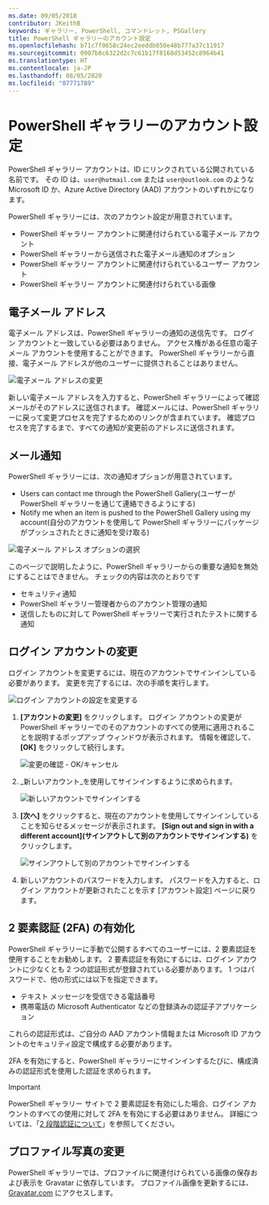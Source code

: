 ```yaml
---
ms.date: 09/05/2018
contributor: JKeithB
keywords: ギャラリー, PowerShell, コマンドレット, PSGallery
title: PowerShell ギャラリーのアカウント設定
ms.openlocfilehash: b71c7f0658c24ec2eeddb050e48b777a37c11917
ms.sourcegitcommit: 0907b8c6322d2c7c61b17f8168d53452c8964b41
ms.translationtype: HT
ms.contentlocale: ja-JP
ms.lasthandoff: 08/05/2020
ms.locfileid: "87771789"
---
```

# <a name="powershell-gallery-account-settings"></a>PowerShell ギャラリーのアカウント設定

PowerShell ギャラリー アカウントは、ID にリンクされている公開されている名前です。 その ID は、`user@hotmail.com` または `user@outlook.com` のような Microsoft ID か、Azure Active Directory (AAD) アカウントのいずれかになります。

PowerShell ギャラリーには、次のアカウント設定が用意されています。

- PowerShell ギャラリー アカウントに関連付けられている電子メール アカウント
- PowerShell ギャラリーから送信された電子メール通知のオプション
- PowerShell ギャラリー アカウントに関連付けられているユーザー アカウント
- PowerShell ギャラリー アカウントに関連付けられている画像

## <a name="email-address"></a>電子メール アドレス

電子メール アドレスは、PowerShell ギャラリーの通知の送信先です。 ログイン アカウントと一致している必要はありません。 アクセス権がある任意の電子メール アカウントを使用することができます。 PowerShell ギャラリーから直接、電子メール アドレスが他のユーザーに提供されることはありません。

![電子メール アドレスの変更](media/managing-account/PSGallery_AcccountEmailAddress.png)

新しい電子メール アドレスを入力すると、PowerShell ギャラリーによって確認メールがそのアドレスに送信されます。 確認メールには、PowerShell ギャラリーに戻って変更プロセスを完了するためのリンクが含まれています。 確認プロセスを完了するまで、すべての通知が変更前のアドレスに送信されます。

## <a name="email-notifications"></a>メール通知

PowerShell ギャラリーには、次の通知オプションが用意されています。

- Users can contact me through the PowerShell Gallery\(ユーザーが PowerShell ギャラリーを通じて連絡できるようにする\)
- Notify me when an item is pushed to the PowerShell Gallery using my account\(自分のアカウントを使用して PowerShell ギャラリーにパッケージがプッシュされたときに通知を受け取る\)

![電子メール アドレス オプションの選択](media/managing-account/PSGallery_AccountEmailOptions.png)

このページで説明したように、PowerShell ギャラリーからの重要な通知を無効にすることはできません。
チェックの内容は次のとおりです

- セキュリティ通知
- PowerShell ギャラリー管理者からのアカウント管理の通知
- 送信したものに対して PowerShell ギャラリーで実行されたテストに関する通知

## <a name="change-your-login-account"></a>ログイン アカウントの変更

ログイン アカウントを変更するには、現在のアカウントでサインインしている必要があります。 変更を完了するには、次の手順を実行します。

![ログイン アカウントの設定を変更する](media/managing-account/PSGallery_LoginAccountSettings.png)

1. **[アカウントの変更]** をクリックします。 ログイン アカウントの変更が PowerShell ギャラリーでのそのアカウントのすべての使用に適用されることを説明するポップアップ ウィンドウが表示されます。 情報を確認して、 **[OK]** をクリックして続行します。

   ![変更の確認 - OK/キャンセル](media/managing-account/PSGallery_LoginAccountChange-1.png)

2. _新しいアカウント_を使用してサインインするように求められます。

   ![新しいアカウントでサインインする](media/managing-account/PSGallery_LoginAccountChange-2.png)

3. **[次へ]** をクリックすると、現在のアカウントを使用してサインインしていることを知らせるメッセージが表示されます。
   **[Sign out and sign in with a different account]\(サインアウトして別のアカウントでサインインする\)** をクリックします。

   ![サインアウトして別のアカウントでサインインする](media/managing-account/PSGallery_LoginAccountChange-3.png)

4. 新しいアカウントのパスワードを入力します。 パスワードを入力すると、ログイン アカウントが更新されたことを示す [アカウント設定] ページに戻ります。

## <a name="enable-two-factor-authentication-2fa"></a>2 要素認証 (2FA) の有効化

PowerShell ギャラリーに手動で公開するすべてのユーザーには、2 要素認証を使用することをお勧めします。 2 要素認証を有効にするには、ログイン アカウントに少なくとも 2 つの認証形式が登録されている必要があります。 1 つはパスワードで、他の形式には以下を指定できます。

- テキスト メッセージを受信できる電話番号
- 携帯電話の Microsoft Authenticator などの登録済みの認証子アプリケーション

これらの認証形式は、ご自分の AAD アカウント情報または Microsoft ID アカウントのセキュリティ設定で構成する必要があります。

2FA を有効にすると、PowerShell ギャラリーにサインインするたびに、構成済みの認証形式を使用した認証を求められます。

> [!IMPORTANT]
> PowerShell ギャラリー サイトで 2 要素認証を有効にした場合、ログイン アカウントのすべての使用に対して 2FA を有効にする必要はありません。 詳細については、「[2 段階認証について](https://support.microsoft.com/help/12408/microsoft-account-about-two-step-verification)」を参照してください。

## <a name="change-your-profile-picture"></a>プロファイル写真の変更

PowerShell ギャラリーでは、プロファイルに関連付けられている画像の保存および表示を Gravatar に依存しています。 プロファイル画像を更新するには、[Gravatar.com](http://www.gravatar.com/) にアクセスします。
